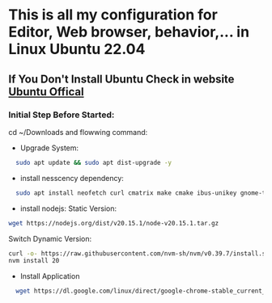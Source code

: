 # This is all my configuration for Editor, Web browser, behavior,... in Linux Ubuntu 22.04

## If You Don't Install Ubuntu Check in website <a href="https://ubuntu.com/download/desktop">Ubuntu Offical</a>

### Initial Step Before Started:
cd ~/Downloads and flowwing command:
- Upgrade System:
```bash
  sudo apt update && sudo apt dist-upgrade -y
```
- install nesscency dependency:
```bash
  sudo apt install neofetch curl cmatrix make cmake ibus-unikey gnome-tweaks gnome-shell-extension-manager
```
- install nodejs:
Static Version:
```bash
wget https://nodejs.org/dist/v20.15.1/node-v20.15.1.tar.gz
```
Switch Dynamic Version:
```bash
curl -o- https://raw.githubusercontent.com/nvm-sh/nvm/v0.39.7/install.sh | bash
nvm install 20
```
- Install Application

```bash
  wget https://dl.google.com/linux/direct/google-chrome-stable_current_amd64.deb https://code.visualstudio.com/sha/download?build=stable&os=linux-deb-x64 https://downloads.mongodb.com/compass/mongodb-compass_1.43.4_amd64.deb 
```

